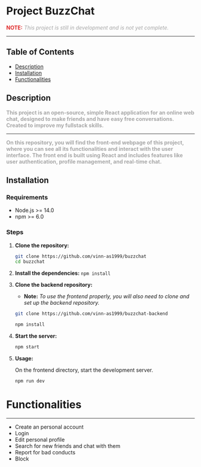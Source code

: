 # Project BuzzChat

<p>
   <span style="color: #DF2929; font-weight: bold">NOTE:</span>
   <span style="font-style: italic; color: #A7A7A7">This project is still in development and is not yet complete.</span>
</p>

***

## Table of Contents
- [Description](#description)
- [Installation](#installation)
- [Functionalities](#functionalities)

## Description

<p style="font-weight: bold; color: #A7A7A7">
   This project is an open-source, simple React application for an online web chat, designed to make friends and have easy free conversations. Created to improve my fullstack skills.
</p>

---
<p style="font-weight: bold; color: #A7A7A7">
   On this repository, you will find the front-end webpage of this project, where you can see all its functionalities and interact with the user interface. The front end is built using React and includes features like user authentication, profile management, and real-time chat.
</p>

## Installation

### Requirements

- Node.js >= 14.0
- npm >= 6.0

### Steps

1. **Clone the repository:**

   ```bash
   git clone https://github.com/vinn-as1999/buzzchat
   cd buzzchat


2. **Install the dependencies:**
```npm install```

3. **Clone the backend repository:**

   - **Note:** *To use the frontend properly, you will also need to clone and set up the backend repository.*

   ```bash
   git clone https://github.com/vinn-as1999/buzzchat-backend

   npm install
   ```

4. **Start the server:**
   ```bash
   npm start
   ```

5. **Usage:** 

   On the frontend directory, start the development server.
      ```
      npm run dev
      ```

# Functionalities
***
- Create an personal account
- Login
- Edit personal profile
- Search for new friends and chat with them
- Report for bad conducts
- Block




